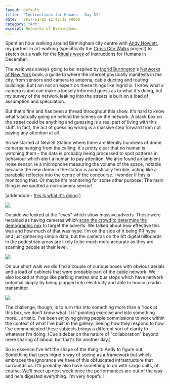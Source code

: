 ```yaml
---
layout: default
title:  "Instructions for Humans - Day 31"
date:   2017-11-02 12:42:32 +0000
category: "Art"
excerpt: Networks of Birmingham.
---
```


Spent an hour walking around Birmingham city centre with [Andy Howlett](http://andyhowlett.co.uk), my partner in art-walking (specifically the [Cross City Walks](http://xcw.org.uk) project) to sketch out a walk for the [Rituals week](http://instructionsforhumans.com/events/) of Instructions for Humans in December. 

The walk was always going to be inspired by [Ingrid Burrington](http://lifewinning.com)'s [Networks of New York](https://www.mhpbooks.com/books/networks-of-new-york/) book, a guide to where the internet physically manifests in the city, from sensors and camera to antenna, cable ducting and routing buildings. But I am not an expert on these things like Ingrid is. I know what a camera is and can make a loosely informed guess as to what it's doing, but my survey of the network leaking into the streets is built on a load of assumption and speculation. 

But that's fine and has been a thread throughout this show. It's hard to know what's actually going on behind the scenes on the network. A black box on the street could be anything and guessing is a real part of living with this stuff. In fact, the act of guessing wrong is a massive step forward from not paying any attention at all. 

So we started at New St Station where there are literally hundreds of dome cameras hanging from the ceiling. It's pretty clear that no human is watching them - the data is probably being processed to spot patterns in behaviour which alert a human to pay attention. We also found an ambient noise sensor, ie a microphone measuring the volume of the space, notable because the new dome in the station is acoustically terrible, acting like a parabolic reflector into the centre of the concourse. I wonder if this is monitoring that. Or maybe it's monitoring for some other purpose. The main thing is we spotted a non-camera sensor! 

[addendum - [this is what it's doing](https://www.asl-control.co.uk/product/dans/).]

![](http://blog.peteashton.com/images/networkbhamwalk2.jpg)

Outside we looked at the "eyes" which show massive adverts. These were heralded as having cameras which [scan the crowd to determine the demographic mix](http://www.birminghammail.co.uk/news/midlands-news/new-street-station-advertising-screens-9920400) to target the adverts. We talked about how effective this was and how much of that was hype. I'm on the side of it being PR hype and just gathering simple data, but the cameras on the 6ft digital billboards in the pedestrian areas are likely to be much more accurate as they are scanning people at their level. 

![](http://blog.peteashton.com/images/networkbhamwalk1.jpg)

On our short walk we did find a couple of curious boxes with obvious aerials and a load of cabinets that were probably part of the cable network. We also looked at things like parking metres and bus stops which have network potential simply by being plugged into electricity and able to house a radio transmitter. 

![](http://blog.peteashton.com/images/networkbhamwalk3.jpg)

The challenge, though, is to turn this into something more than a "look at this box, we don't know what it is" pointing exercise and into something more... artistic. I've been enjoying giving people commissions to work within the context of what I've built in the gallery. Seeing how they respond to how I've communicated these subjects brings a different sort of clarity to whatever I'm doing. (Cue sidebar on the nature of "collaboration" beyond mere sharing of labour, but that's for another day.)

So in essence I've left the shape of the thing to Andy to figure out. Something that uses Ingrid's way of seeing as a framework but which embraces the ignorance we have of this obfuscated infrastructure that surrounds us. It'll probably also have something to do with cargo cults, of course. We'll meet up next week once the performances are out of the way and he's digested everything. I'm very hopeful! 
